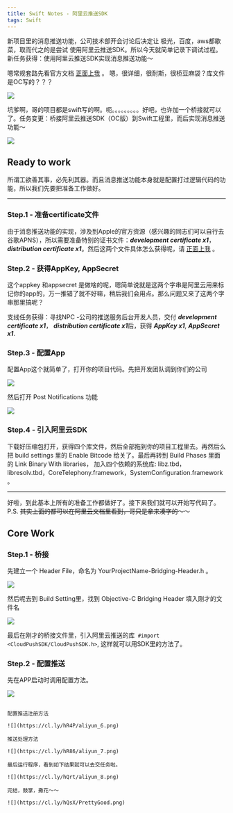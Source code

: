 ```yaml
---
title: Swift Notes - 阿里云推送SDK
tags: Swift
---
```


新项目里的消息推送功能，公司技术部开会讨论后决定让 极光，百度，aws都歇菜，取而代之的是尝试 使用阿里云推送SDK。所以今天就简单记录下调试过程。新任务获得：使用阿里云推送SDK实现消息推送功能～

<!--more-->

嗯常规套路先看官方文档 [正面上我](https://help.aliyun.com/document_detail/30072.html?spm=5176.doc30071.6.156.YoX0P8) 。 嗯，很详细，很耐斯，很桥豆麻袋？库文件是OC写的？？？

![](https://cl.ly/hRAS/ExcuseMe.jpeg)

坑爹啊，哥的项目都是swift写的啊。呃。。。。。。。。。好吧，也许加一个桥接就可以了。任务变更：桥接阿里云推送SDK（OC版）到Swift工程里，而后实现消息推送功能～

![](https://cl.ly/hREs/challenge-accepted-meme.jpg)



## Ready to work
所谓工欲善其事，必先利其器。而且消息推送功能本身就是配置打过逻辑代码的功能，所以我们先要把准备工作做好。

---------------------------------------

### Step.1 - 准备certificate文件

由于消息推送功能的实现，涉及到Apple的官方资源（感兴趣的同志们可以自行去谷歌APNS），所以需要准备特别的证书文件：***development certificate x1***， ***distribution certificate x1***。然后这两个文件具体怎么获得呢，请 [正面上我](https://help.aliyun.com/document_detail/30071.html?spm=5176.doc30072.6.155.ItR8Ib) 。


### Step.2 - 获得AppKey, AppSecret 

这个appkey 和appsecret 是做啥的呢，嗯简单说就是这两个字串是阿里云用来标记你的app的，万一推错了就不好嘛，稍后我们会用点。那么问题又来了这两个字串那里搞呢？

支线任务获得：寻找NPC -公司的推送服务后台开发人员，交付 ***development certificate x1***， ***distribution certificate x1***后，获得 ***AppKey x1***, ***AppSecret x1***.

### Step.3 - 配置App

配置App这个就简单了，打开你的项目代码。先把开发团队调到你们的公司

![](https://cl.ly/hQyC/aliyun_1.jpeg)

然后打开 Post Notifications 功能

![](https://cl.ly/hRCF/aliyun_2.png)
### Step.4 - 引入阿里云SDK

下载好压缩包打开，获得四个库文件，然后全部拖到你的项目工程里去。再然后么把 build settings 里的 Enable Bitcode 给关了。最后再转到 Build Phases 里面的 Link Binary With libraries， 加入四个依赖的系统库: libz.tbd，libresolv.tbd，CoreTelephony.framework，SystemConfiguration.framework 。

---------------------------------------

好啦，到此基本上所有的准备工作都做好了。接下来我们就可以开始写代码了。P.S. ~~其实上面的都可以在阿里云文档里看到，哥只是拿来凑字的~~～～

## Core Work

### Step.1 - 桥接
先建立一个 Header File，命名为 YourProjectName-Bridging-Header.h 。 

![](https://cl.ly/hRGV/aliyun_3.jpeg)

然后呢去到 Build Setting里，找到 Objective-C Bridging Header 填入刚才的文件名

![](https://cl.ly/hRAR/aliyun_4.jpeg)

最后在刚才的桥接文件里，引入阿里云推送的库` #import <CloudPushSDK/CloudPushSDK.h>`, 这样就可以用SDK里的方法了。

### Step.2 - 配置推送
先在APP启动时调用配置方法。

![](https://cl.ly/hRN5/aliyun_5.png)            
```

配置推送注册方法

![](https://cl.ly/hR4P/aliyun_6.png)

推送处理方法

![](https://cl.ly/hR86/aliyun_7.png)

最后运行程序，看到如下结果就可以去交任务啦。

![](https://cl.ly/hQrt/aliyun_8.png)

完结，鼓掌，撒花～～

![](https://cl.ly/hQsX/PrettyGood.png)
